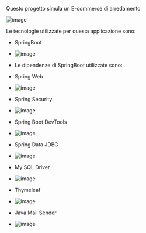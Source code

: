 Questo progetto simula un E-commerce di arredamento

![image](https://github.com/user-attachments/assets/a21e0fe7-ab6b-44e0-97c7-58de9633d694)

Le tecnologie utilizzate per questa applicazione sono:

- SpringBoot
-  ![image](https://github.com/user-attachments/assets/3de06bbc-9012-449b-afd9-622ea7a43aeb)
  
- Le dipendenze di SpringBoot utilizzate sono:
  
- Spring Web
-  ![image](https://github.com/user-attachments/assets/7c2dd333-ba15-4e58-9488-f8096b7827fe)

- Spring Security
-   ![image](https://github.com/user-attachments/assets/2b96fb94-10de-4735-bcf8-7b5ced3d2493)

- Spring Boot DevTools
-   ![image](https://github.com/user-attachments/assets/31df0832-1433-477f-89d2-67ca19a7ca87)

- Spring Data JDBC
-  ![image](https://github.com/user-attachments/assets/2d0474f7-bd25-45af-8f4d-8deb3fc4a474)

- My SQL Driver
-  ![image](https://github.com/user-attachments/assets/ccb24487-8fed-4f0f-92a3-aea56e534318)

- Thymeleaf
-   ![image](https://github.com/user-attachments/assets/25ad47bd-6bf0-4226-a390-da6f03adc7db)

- Java Mail Sender
-  ![image](https://github.com/user-attachments/assets/b02bbc4f-1006-43e8-9d5f-941a000a5644)

